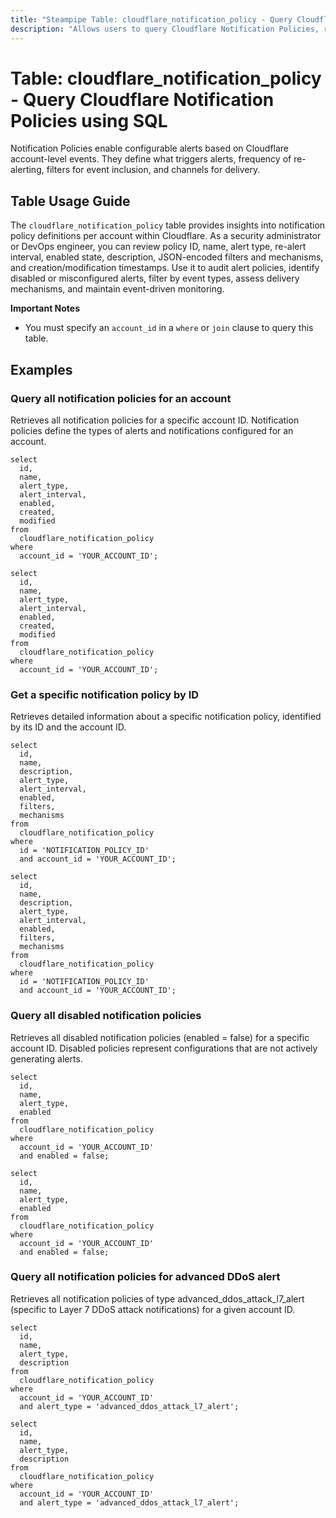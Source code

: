 ```yaml
---
title: "Steampipe Table: cloudflare_notification_policy - Query Cloudflare Notification Policies using SQL"
description: "Allows users to query Cloudflare Notification Policies, revealing alert configuration metadata such as policy ID, name, alert type, interval, filters, delivery mechanisms, enabled state, creation and modification timestamps at the account level."
---
```


# Table: cloudflare_notification_policy - Query Cloudflare Notification Policies using SQL

Notification Policies enable configurable alerts based on Cloudflare account-level events. They define what triggers alerts, frequency of re-alerting, filters for event inclusion, and channels for delivery.

## Table Usage Guide

The `cloudflare_notification_policy` table provides insights into notification policy definitions per account within Cloudflare. As a security administrator or DevOps engineer, you can review policy ID, name, alert type, re-alert interval, enabled state, description, JSON-encoded filters and mechanisms, and creation/modification timestamps. Use it to audit alert policies, identify disabled or misconfigured alerts, filter by event types, assess delivery mechanisms, and maintain event-driven monitoring.

**Important Notes**
- You must specify an `account_id` in a `where` or `join` clause to query this table.

## Examples

### Query all notification policies for an account
Retrieves all notification policies for a specific account ID. Notification policies define the types of alerts and notifications configured for an account.

```sql+postgres
select
  id,
  name,
  alert_type,
  alert_interval,
  enabled,
  created,
  modified
from
  cloudflare_notification_policy
where
  account_id = 'YOUR_ACCOUNT_ID';
```

```sql+sqlite
select
  id,
  name,
  alert_type,
  alert_interval,
  enabled,
  created,
  modified
from
  cloudflare_notification_policy
where
  account_id = 'YOUR_ACCOUNT_ID';
```

### Get a specific notification policy by ID
Retrieves detailed information about a specific notification policy, identified by its ID and the account ID.

```sql+postgres
select
  id,
  name,
  description,
  alert_type,
  alert_interval,
  enabled,
  filters,
  mechanisms
from
  cloudflare_notification_policy
where
  id = 'NOTIFICATION_POLICY_ID'
  and account_id = 'YOUR_ACCOUNT_ID';
```

```sql+sqlite
select
  id,
  name,
  description,
  alert_type,
  alert_interval,
  enabled,
  filters,
  mechanisms
from
  cloudflare_notification_policy
where
  id = 'NOTIFICATION_POLICY_ID'
  and account_id = 'YOUR_ACCOUNT_ID';
```

### Query all disabled notification policies
Retrieves all disabled notification policies (enabled = false) for a specific account ID. Disabled policies represent configurations that are not actively generating alerts.

```sql+postgres
select
  id,
  name,
  alert_type,
  enabled
from
  cloudflare_notification_policy
where
  account_id = 'YOUR_ACCOUNT_ID'
  and enabled = false;
```

```sql+sqlite
select
  id,
  name,
  alert_type,
  enabled
from
  cloudflare_notification_policy
where
  account_id = 'YOUR_ACCOUNT_ID'
  and enabled = false;
```

### Query all notification policies for advanced DDoS alert
Retrieves all notification policies of type advanced_ddos_attack_l7_alert (specific to Layer 7 DDoS attack notifications) for a given account ID.

```sql+postgres
select
  id,
  name,
  alert_type,
  description
from
  cloudflare_notification_policy
where
  account_id = 'YOUR_ACCOUNT_ID'
  and alert_type = 'advanced_ddos_attack_l7_alert';
```

```sql+sqlite
select
  id,
  name,
  alert_type,
  description
from
  cloudflare_notification_policy
where
  account_id = 'YOUR_ACCOUNT_ID'
  and alert_type = 'advanced_ddos_attack_l7_alert';
```
